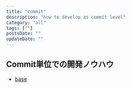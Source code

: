 ```yaml
---
title: "commit"
description: "how to develop as commit level"
category: "all"
tags: [""]
postsDate: ""
updateDate: ""
---
```


## Commit単位での開発ノウハウ

- [base](/blog/commit/base)


